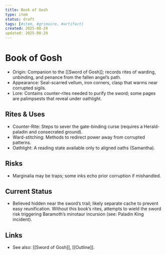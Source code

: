```yaml
---
title: Book of Gosh
type: item
status: draft
tags: [#item, #grimoire, #artifact]
created: 2025-08-29
updated: 2025-08-29
---
```


# Book of Gosh

- Origin: Companion to the [[Sword of Gosh]]; records rites of warding, unbinding, and penance from the fallen angel’s path.
- Appearance: Seal-scarred vellum, iron corners, clasp that warms near corrupted sigils.
- Lore: Contains counter-rites needed to purify the sword; some pages are palimpsests that reveal under oathlight.

## Rites & Uses
- Counter-Rite: Steps to sever the gate-binding curse (requires a Herald-paladin and consecrated ground).
- Ward-stitching: Methods to redirect power away from corrupted patterns.
- Oathlight: A reading state available only to aligned oaths (Samantha).

## Risks
- Marginalia may be traps; some inks echo prior corruption if mishandled.

## Current Status
- Believed hidden near the sword’s trail; likely separate cache to prevent easy reunification. Without this book’s rites, attempts to wield the sword risk triggering Baramoth’s minotaur incursion (see: Paladin King incident).

## Links
- See also: [[Sword of Gosh]], [[Outline]].
